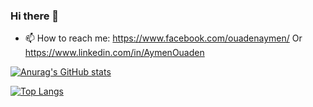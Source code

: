 ### Hi there 👋

<!--
**AymenOuaden/AymenOuaden** is a ✨ _special_ ✨ repository because its `README.md` (this file) appears on your GitHub profile.
-->

- 📫 How to reach me: https://www.facebook.com/ouadenaymen/ Or https://www.linkedin.com/in/AymenOuaden

[![Anurag's GitHub stats](https://github-readme-stats.vercel.app/api?username=AymenOuaden)](https://github.com/anuraghazra/github-readme-stats)

[![Top Langs](https://github-readme-stats.vercel.app/api/top-langs/?username=AymenOuaden&layout=compact)](https://github.com/anuraghazra/github-readme-stats)
